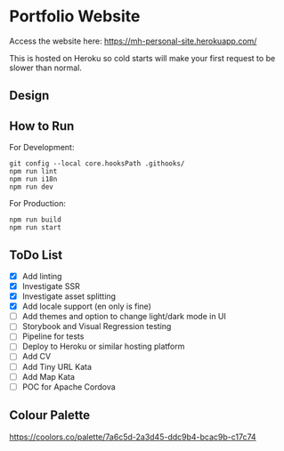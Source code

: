 # Portfolio Website

Access the website here: https://mh-personal-site.herokuapp.com/

This is hosted on Heroku so cold starts will make your first request to be slower than normal.

## Design

## How to Run

For Development:
```shell
git config --local core.hooksPath .githooks/
npm run lint
npm run i18n
npm run dev
```
For Production:
```shell
npm run build
npm run start
```

## ToDo List
- [x] Add linting
- [x] Investigate SSR
- [x] Investigate asset splitting
- [x] Add locale support (en only is fine)
- [ ] Add themes and option to change light/dark mode in UI
- [ ] Storybook and Visual Regression testing
- [ ] Pipeline for tests
- [ ] Deploy to Heroku or similar hosting platform
- [ ] Add CV
- [ ] Add Tiny URL Kata
- [ ] Add Map Kata
- [ ] POC for Apache Cordova

## Colour Palette
https://coolors.co/palette/7a6c5d-2a3d45-ddc9b4-bcac9b-c17c74